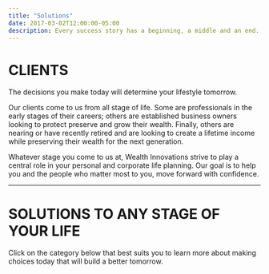 ```yaml
---
title: "Solutions"
date: 2017-03-02T12:00:00-05:00
description: Every success story has a beginning, a middle and an end.
---
```

# CLIENTS
The decisions you make today will determine your lifestyle tomorrow.

Our clients come to us from all stage of life. Some are professionals in the early stages of their careers; others are established business owners looking to protect preserve and grow their wealth. Finally, others are nearing or have recently retired and are looking to create a lifetime income while preserving their wealth for the next generation.

Whatever stage you come to us at, Wealth Innovations strive to play a central role in your personal and corporate life planning. Our goal is to help you and the people who matter most to you, move forward with confidence.

---

# SOLUTIONS TO ANY STAGE OF YOUR LIFE
Click on the category below that best suits you to learn more about making choices today that will build a better tomorrow.
